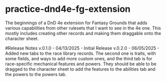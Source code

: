 # practice-dnd4e-fg-extension
The beginnings of a DnD 4e extension for Fantasy Grounds that adds various capabilities from other rulesets that I want to see in the 4e one. This mostly includes creating other records and making them draggable onto the character sheet.

#Release Notes
v.0.1.0 - 04/13/2025 - Initial Release
v.0.2.0 - 06/05/2025 - Added new tabs to the race library records. The second one is traits, with some fields, and ways to add more custom ones, and the third tab is for race-specific mechanical features and powers. They should be able to be dragged to the character sheet to add the features to the abilities tab and the powers to the powers tab.